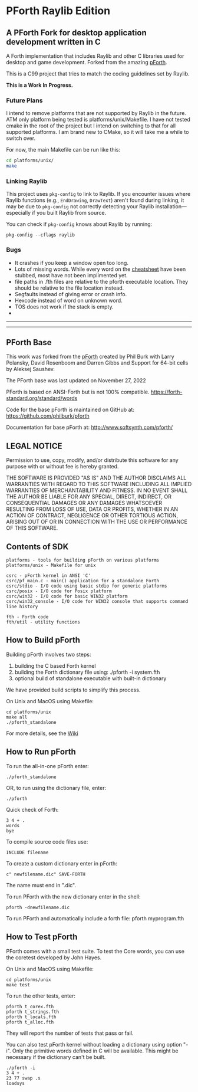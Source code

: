 # PForth Raylib Edition
## A PForth Fork for desktop application development written in C

A Forth implementation that includes Raylib and other C libraries used for desktop and game development. Forked from the amazing [pForth](https://github.com/philburk/pforth).

This is a C99 project that tries to match the coding guidelines set by Raylib.

**This is a Work In Progress.**


### Future Plans

I intend to remove platforms that are not supported by Raylib in the future. ATM only platform being tested is platforms/unix/Makefile. I have not tested cmake in the root of the project but I intend on switching to that for all supported platforms. I am brand new to CMake, so it will take me a while to switch over.

For now, the main Makefile can be run like this:

```sh
cd platforms/unix/
make
```


### Linking Raylib

This project uses `pkg-config` to link to Raylib. If you encounter issues where Raylib functions (e.g., `EndDrawing`, `DrawText`) aren't found during linking, it may be due to `pkg-config` not correctly detecting your Raylib installation—especially if you built Raylib from source.

You can check if `pkg-config` knows about Raylib by running:

```
pkg-config --cflags raylib
```


### Bugs

* It crashes if you keep a window open too long.
* Lots of missing words. While every word on the [cheatsheet](https://www.raylib.com/cheatsheet/cheatsheet.html) have been stubbed, most have not been implimented yet.
* file paths in .fth files are relative to the pforth executable location. They should be relative to the file location instead.
* Segfaults instead of giving error or crash info.
* Hexcode instead of word on unknown word.
* TOS does not work if the stack is empty.
* 

---

---


## PForth Base
This work was forked from the [pForth](https://github.com/philburk/pforth) created by Phil Burk with Larry Polansky, David Rosenboom and Darren Gibbs and Support for 64-bit cells by Aleksej Saushev.

The PForth base was last updated on November 27, 2022

PForth is based on ANSI-Forth but is not 100% compatible. https://forth-standard.org/standard/words

Code for the base pForth is maintained on GitHub at: https://github.com/philburk/pforth

Documentation for base pForth at: http://www.softsynth.com/pforth/

  

## LEGAL NOTICE

Permission to use, copy, modify, and/or distribute this
software for any purpose with or without fee is hereby granted.

THE SOFTWARE IS PROVIDED "AS IS" AND THE AUTHOR DISCLAIMS ALL
WARRANTIES WITH REGARD TO THIS SOFTWARE INCLUDING ALL IMPLIED
WARRANTIES OF MERCHANTABILITY AND FITNESS. IN NO EVENT SHALL
THE AUTHOR BE LIABLE FOR ANY SPECIAL, DIRECT, INDIRECT, OR
CONSEQUENTIAL DAMAGES OR ANY DAMAGES WHATSOEVER RESULTING
FROM LOSS OF USE, DATA OR PROFITS, WHETHER IN AN ACTION OF
CONTRACT, NEGLIGENCE OR OTHER TORTIOUS ACTION, ARISING OUT OF
OR IN CONNECTION WITH THE USE OR PERFORMANCE OF THIS SOFTWARE.

## Contents of SDK

    platforms - tools for building pForth on various platforms
    platforms/unix - Makefile for unix

    csrc - pForth kernel in ANSI 'C'
    csrc/pf_main.c - main() application for a standalone Forth
    csrc/stdio - I/O code using basic stdio for generic platforms
    csrc/posix - I/O code for Posix platform
    csrc/win32 - I/O code for basic WIN32 platform
    csrc/win32_console - I/O code for WIN32 console that supports command line history

    fth - Forth code
    fth/util - utility functions

## How to Build pForth

Building pForth involves two steps:
1) building the C based Forth kernel
2) building the Forth dictionary file using: ./pforth -i system.fth
3) optional build of standalone executable with built-in dictionary

We have provided build scripts to simplify this process.

On Unix and MacOS using Makefile:

    cd platforms/unix
    make all
    ./pforth_standalone
    
For more details, see the [Wiki](https://github.com/philburk/pforth/wiki/Compiling-on-Unix)


## How to Run pForth

To run the all-in-one pForth enter:

    ./pforth_standalone
    
OR, to run using the dictionary file, enter:

    ./pforth

Quick check of Forth:

    3 4 + .
    words
    bye

To compile source code files use:

    INCLUDE filename

To create a custom dictionary enter in pForth:

    c" newfilename.dic" SAVE-FORTH
    
The name must end in ".dic".

To run PForth with the new dictionary enter in the shell:

    pforth -dnewfilename.dic

To run PForth and automatically include a forth file:
    pforth myprogram.fth
    
## How to Test pForth

PForth comes with a small test suite.  To test the Core words,
you can use the coretest developed by John Hayes.

On Unix and MacOS using Makefile:

    cd platforms/unix
    make test

To run the other tests, enter:

    pforth t_corex.fth
    pforth t_strings.fth
    pforth t_locals.fth
    pforth t_alloc.fth

They will report the number of tests that pass or fail.

You can also test pForth kernel without loading a dictionary using option "-i".
Only the primitive words defined in C will be available.
This might be necessary if the dictionary can't be built.

    ./pforth -i
    3 4 + .
    23 77 swap .s
    loadsys
